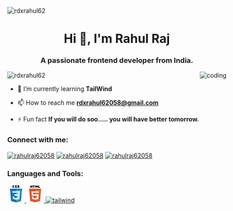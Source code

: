 
<p align="left"> <img src="https://komarev.com/ghpvc/?username=rdxrahul62&label=Profile%20views&color=0e75b6&style=flat" alt="rdxrahul62" /> </p>




<h1 align="center">Hi 👋, I'm Rahul Raj</h1>
<h3 align="center">A passionate frontend developer from India.</h3>
<img align="right" alt="coding" width"50" height"50" src="https://media0.giphy.com/media/PI3QGKFN6XZUCMMqJm/giphy.gif?cid=6c09b9521w1gpm0pxbw71zxun64vaqrz2b2ffu22xf5dtifz&ep=v1_internal_gif_by_id&rid=giphy.gif&ct=g">
<p align="left"> <img src="https://komarev.com/ghpvc/?username=rdxrahul62&label=Profile%20views&color=0e75b6&style=flat" alt="rdxrahul62" /> </p>

- 🌱 I’m currently learning **TailWind**

- 📫 How to reach me **rdxrahul62058@gmail.com**

- ⚡ Fun fact **If you will do soo..... you will have better tomorrow.**

<h3 align="left">Connect with me:</h3>
<p align="left">
<a href="https://twitter.com/rahulraj62058" target="blank"><img align="center" src="https://raw.githubusercontent.com/rahuldkjain/github-profile-readme-generator/master/src/images/icons/Social/twitter.svg" alt="rahulraj62058" height="30" width="40" /></a>
<a href="https://linkedin.com/in/rahulraj62058" target="blank"><img align="center" src="https://raw.githubusercontent.com/rahuldkjain/github-profile-readme-generator/master/src/images/icons/Social/linked-in-alt.svg" alt="rahulraj62058" height="30" width="40" /></a>
<a href="https://instagram.com/rahulraj62058" target="blank"><img align="center" src="https://raw.githubusercontent.com/rahuldkjain/github-profile-readme-generator/master/src/images/icons/Social/instagram.svg" alt="rahulraj62058" height="30" width="40" /></a>
</p>

<h3 align="left">Languages and Tools:</h3>
<p align="left"> <a href="https://www.w3schools.com/css/" target="_blank" rel="noreferrer"> <img src="https://raw.githubusercontent.com/devicons/devicon/master/icons/css3/css3-original-wordmark.svg" alt="css3" width="40" height="40"/> </a> <a href="https://www.w3.org/html/" target="_blank" rel="noreferrer"> <img src="https://raw.githubusercontent.com/devicons/devicon/master/icons/html5/html5-original-wordmark.svg" alt="html5" width="40" height="40"/> </a> <a href="https://tailwindcss.com/" target="_blank" rel="noreferrer"> <img src="https://www.vectorlogo.zone/logos/tailwindcss/tailwindcss-icon.svg" alt="tailwind" width="40" height="40"/> </a> </p>
